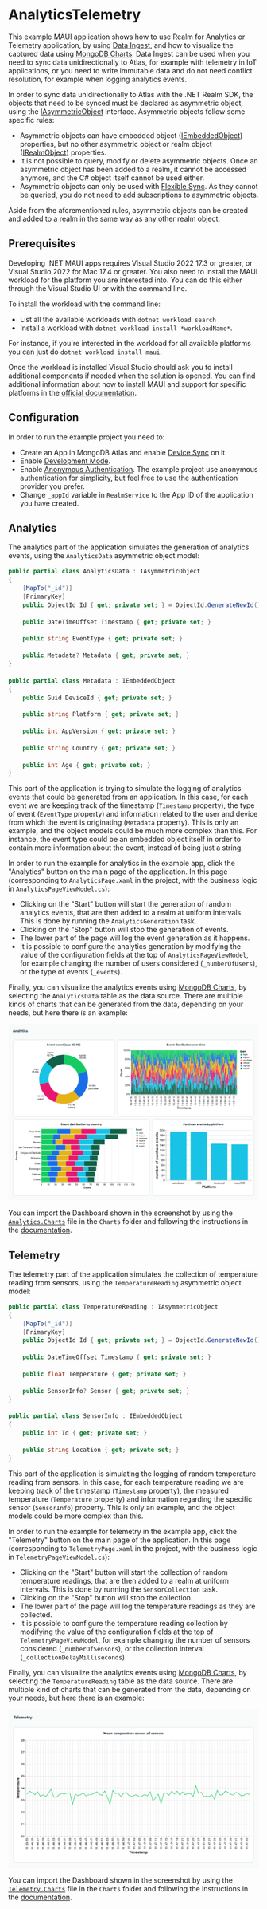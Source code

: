 # AnalyticsTelemetry

This example MAUI application shows how to use Realm for Analytics or Telemetry application, by using [Data Ingest](https://www.mongodb.com/docs/realm/sdk/dotnet/sync/asymmetric-sync/), and how to visualize the captured data using [MongoDB Charts](https://www.mongodb.com/docs/charts/). Data Ingest can be used when you need to sync data unidirectionally to Atlas, for example with telemetry in IoT applications, or you need to write immutable data and do not need conflict resolution, for example when logging analytics events. 

In order to sync data unidirectionally to Atlas with the .NET Realm SDK, the objects that need to be synced must be declared as asymmetric object, using the [IAsymmetricObject](https://www.mongodb.com/docs/realm-sdks/dotnet/latest/reference/Realms.IAsymmetricObject.html) interface. Asymmetric objects follow some specific rules:
- Asymmetric objects can have embedded object ([IEmbeddedObject](https://www.mongodb.com/docs/realm-sdks/dotnet/latest/reference/Realms.IEmbeddedObject.html)) properties, but no other asymmetric object or realm object ([IRealmObject](https://www.mongodb.com/docs/realm-sdks/dotnet/latest/reference/Realms.IRealmObject.html)) properties.
- It is not possible to query, modify or delete asymmetric objects. Once an asymmetric object has been added to a realm, it cannot be accessed anymore, and the C# object itself cannot be used either. 
- Asymmetric objects can only be used with [Flexible Sync](https://www.mongodb.com/docs/realm/sdk/dotnet/sync/flexible-sync/). As they cannot be queried, you do not need to add subscriptions to asymmetric objects.   

Aside from the aforementioned rules, asymmetric objects can be created and added to a realm in the same way as any other realm object. 

## Prerequisites

Developing .NET MAUI apps requires Visual Studio 2022 17.3 or greater, or Visual Studio 2022 for Mac 17.4 or greater. You also need to install the MAUI workload for the platform you are interested into. You can do this either through the Visual Studio UI or with the command line.

To install the workload with the command line:
- List all the available workloads with `dotnet workload search`
- Install a workload with `dotnet workload install *workloadName*`. 

For instance, if you're interested in the workload for all available platforms you can just do `dotnet workload install maui`. 

Once the workload is installed Visual Studio should ask you to install additional components if needed when the solution is opened. You can find additional information about how to install MAUI and support for specific platforms in the [official documentation](https://learn.microsoft.com/en-us/dotnet/maui/get-started/installation?tabs=vswin).

## Configuration

In order to run the example project you need to:
- Create an App in MongoDB Atlas and enable [Device Sync](https://www.mongodb.com/docs/atlas/app-services/sync/get-started/) on it. 
- Enable [Development Mode](https://www.mongodb.com/docs/atlas/app-services/sync/configure/sync-settings/).
- Enable [Anonymous Authentication](https://www.mongodb.com/docs/atlas/app-services/authentication/anonymous/). The example project use anonymous authentication for simplicity, but feel free to use the authentication provider you prefer. 
- Change `_appId` variable in `RealmService` to the App ID of the application you have created. 

## Analytics

The analytics part of the application simulates the generation of analytics events, using the `AnalyticsData` asymmetric object model:

```csharp
public partial class AnalyticsData : IAsymmetricObject
{
    [MapTo("_id")]
    [PrimaryKey]
    public ObjectId Id { get; private set; } = ObjectId.GenerateNewId();

    public DateTimeOffset Timestamp { get; private set; }

    public string EventType { get; private set; }

    public Metadata? Metadata { get; private set; }
}

public partial class Metadata : IEmbeddedObject
{
    public Guid DeviceId { get; private set; }

    public string Platform { get; private set; }

    public int AppVersion { get; private set; }

    public string Country { get; private set; }

    public int Age { get; private set; }
}
```
This part of the application is trying to simulate the logging of analytics events that could be generated from an application. In this case, for each event we are keeping track of the timestamp (`Timestamp` property), the type of event (`EventType` property) and information related to the user and device from which the event is originating (`Metadata` property). This is only an example, and the object models could be much more complex than this. For instance, the event type could be an embedded object itself in order to contain more information about the event, instead of being just a string.

In order to run the example for analytics in the example app, click the "Analytics" button on the main page of the application.
In this page (corresponding to `AnalyticsPage.xaml` in the project, with the business logic in `AnalyticsPageViewModel.cs`):
- Clicking on the "Start" button will start the generation of random analytics events, that are then added to a realm at uniform intervals. This is done by running the `AnalyticsGeneration` task.
- Clicking on the "Stop" button will stop the generation of events. 
- The lower part of the page will log the event generation as it happens. 
- It is possible to configure the analytics generation by modifying the value of the configuration fields at the top of `AnalyticsPageViewModel`, for example changing the number of users considered (`_numberOfUsers`), or the type of events (`_events`).

Finally, you can visualize the analytics events using [MongoDB Charts](https://www.mongodb.com/docs/charts/), by selecting the `AnalyticsData` table as the data source. There are multiple kinds of charts that can be generated from the data, depending on your needs, but here there is an example:

![Screenshot showing different kind of charts generated from the analytics data with MongoDB Charts](Charts/Analytics.png "Analytics")

You can import the Dashboard shown in the screenshot by using the [`Analytics.Charts`](Charts/Analytics.charts) file in the `Charts` folder and following the instructions in the [documentation](https://www.mongodb.com/docs/charts/dashboards/#import-a-dashboard-from-a-file). 

## Telemetry

The telemetry part of the application simulates the collection of temperature reading from sensors, using the `TemperatureReading` asymmetric object model:

```csharp
public partial class TemperatureReading : IAsymmetricObject
{
    [MapTo("_id")]
    [PrimaryKey]
    public ObjectId Id { get; private set; } = ObjectId.GenerateNewId();

    public DateTimeOffset Timestamp { get; private set; }

    public float Temperature { get; private set; }

    public SensorInfo? Sensor { get; private set; }
}

public partial class SensorInfo : IEmbeddedObject
{
    public int Id { get; private set; }

    public string Location { get; private set; }
}
```
This part of the application is simulating the logging of random temperature reading from sensors. In this case, for each temperature reading we are keeping track of the timestamp (`Timestamp` property), the measured temperature (`Temperature` property) and information regarding the specific sensor (`SensorInfo`) property. This is only an example, and the object models could be more complex than this.

In order to run the example for telemetry in the example app, click the "Telemetry" button on the main page of the application.
In this page (corresponding to `TelemetryPage.xaml` in the project, with the business logic in `TelemetryPageViewModel.cs`):
- Clicking on the "Start" button will start the collection of random temperature readings, that are then added to a realm at uniform intervals. This is done by running the `SensorCollection` task.
- Clicking on the "Stop" button will stop the collection. 
- The lower part of the page will log the temperature readings as they are collected. 
- It is possible to configure the temperature reading collection by modifying the value of the configuration fields at the top of `TelemetryPageViewModel`, for example changing the number of sensors considered (`_numberOfSensors`), or the collection interval (`_collectionDelayMilliseconds`).

Finally, you can visualize the analytics events using [MongoDB Charts](https://www.mongodb.com/docs/charts/), by selecting the `TemperatureReading` table as the data source. There are multiple kind of charts that can be generated from the data, depending on your needs, but here there is an example:

![Screenshot showing different kind of charts generated from the sensor data with MongoDB Charts](Charts/Telemetry.png "Analytics")

You can import the Dashboard shown in the screenshot by using the [`Telemetry.Charts`](Charts/Telemetry.charts) file in the `Charts` folder and following the instructions in the [documentation](https://www.mongodb.com/docs/charts/dashboards/#import-a-dashboard-from-a-file). 
